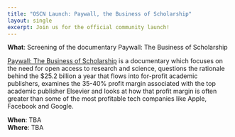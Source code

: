 ```yaml
---
title: "OSCN Launch: Paywall, the Business of Scholarship"
layout: single
excerpt: Join us for the official community launch!
---
```


**What**: Screening of the documentary Paywall: The Business of Scholarship    

[Paywall: The Business of Scholarship](https://paywallthemovie.com/) is a documentary which focuses on the need for open access to research and science, questions the rationale behind the $25.2 billion a year that flows into for-profit academic publishers, examines the 35-40% profit margin associated with the top academic publisher Elsevier and looks at how that profit margin is often greater than some of the most profitable tech companies like Apple, Facebook and Google.



**When**: TBA  
**Where**: TBA

